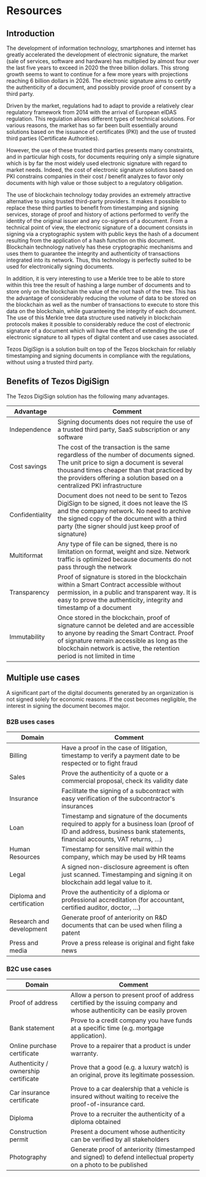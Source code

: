 # Resources

## Introduction

The development of information technology, smartphones and internet has greatly accelerated the development of electronic signature, the market (sale of services, software and hardware) has multiplied by almost four over the last five years to exceed in 2020 the three billion dollars. This strong growth seems to want to continue for a few more years with projections reaching 6 billion dollars in 2026.
The electronic signature aims to certify the authenticity of a document, and possibly provide proof of consent by a third party.
  
Driven by the market, regulations had to adapt to provide a relatively clear regulatory framework from 2014 with the arrival of European eIDAS regulation. This regulation allows different types of technical solutions. For various reasons, the market has so far been built essentially around solutions based on the issuance of certificates (PKI) and the use of trusted third parties (Certificate Authorities).
  
However, the use of these trusted third parties presents many constraints, and in particular high costs, for documents requiring only a simple signature which is by far the most widely used electronic signature with regard to market needs. Indeed, the cost of electronic signature solutions based on PKI constrains companies in their cost / benefit analyzes to favor only documents with high value or those subject to a regulatory obligation.
  
The use of blockchain technology today provides an extremely attractive alternative to using trusted third-party providers. It makes it possible to replace these third parties to benefit from timestamping and signing services, storage of proof and history of actions performed to verify the identity of the original issuer and any co-signers of a document.  From a technical point of view, the electronic signature of a document consists in signing via a cryptographic system with public keys the hash of a document resulting from the application of a hash function on this document. Blockchain technology natively has these cryptographic mechanisms and uses them to guarantee the integrity and authenticity of transactions integrated into its network. Thus, this technology is perfectly suited to be used for electronically signing documents.
  
In addition, it is very interesting to use a Merkle tree to be able to store within this tree the result of hashing a large number of documents and to store only on the blockchain the value of the root hash of the tree. This has the advantage of considerably reducing the volume of data to be stored on the blockchain as well as the number of transactions to execute to store this data on the blockchain, while guaranteeing the integrity of each document. The use of this Merkle tree data structure used natively in blockchain protocols makes it possible to considerably reduce the cost of electronic signature of a document which will have the effect of extending the use of electronic signature to all types of digital content and use cases associated.
  
Tezos DigiSign is a solution built on top of the Tezos blockchain for reliably timestamping and signing documents in compliance with the regulations, without using a trusted third party.
  

## Benefits of Tezos DigiSign

The Tezos DigiSign solution has the following many advantages.

|Advantage|Comment|
|------------- |-------------
|Independence|Signing documents does not require the use of a trusted third party, SaaS subscription or any software
|Cost savings|The cost of the transaction is the same regardless of the number of documents signed. The unit price to sign a document is several thousand times cheaper than that practiced by the providers offering a solution based on a centralized PKI infrastructure
|Confidentiality|Document does not need to be sent to Tezos DigiSign to be signed, it does not leave the IS and the company network. No need to archive the signed copy of the document with a third party (the signer should just keep proof of signature)
|Multiformat|Any type of file can be signed, there is no limitation on format, weight and size. Network traffic is optimized because documents do not pass through the network
|Transparency|Proof of signature is stored in the blockchain within a Smart Contract accessible without permission, in a public and transparent way. It is easy to prove the authenticity, integrity and timestamp of a document
|Immutability|Once stored in the blockchain, proof of signature cannot be deleted and are accessible to anyone by reading the Smart Contract. Proof of signature remain accessible as long as the blockchain network is active, the retention period is not limited in time

## Multiple use cases

A significant part of the digital documents generated by an organization is not signed solely for economic reasons.
If the cost becomes negligible, the interest in signing the document becomes major.
  
### B2B uses cases

|Domain|Comment|
|------------- |-------------
|Billing|Have a proof in the case of litigation, timestamp to verify a payment date to be respected or to fight fraud  
|Sales|Prove the authenticity of a quote or a commercial proposal, check its validity date  
|Insurance|Facilitate the signing of a subcontract with easy verification of the subcontractor's insurances  
|Loan|Timestamp and signature of the documents required to apply for a business loan (proof of ID and address, business bank statements, financial accounts, VAT returns, …)  
|Human Resources|Timestamp for sensitive mail within the company, which may be used by HR teams  
|Legal|A signed non-disclosure agreement is often just scanned. Timestamping and signing it on blockchain add legal value to it.  
|Diploma and certification|Prove the authenticity of a diploma or professional accreditation (for accountant, certified auditor, doctor, …)  
|Research and development|Generate proof of anteriority on R&D documents that can be used when filing a patent  
|Press and media|Prove a press release is original and fight fake news



### B2C use cases

|Domain|Comment|
|------------- |-------------
|Proof of address|Allow a person to present proof of address certified by the issuing company and whose authenticity can be easily proven  
|Bank statement|Prove to a credit company you have funds at a specific time (e.g. mortgage application).  
|Online purchase certificate|Prove to a repairer that a product is under warranty.  
|Authenticity / ownership certificate|Prove that a good (e.g. a luxury watch) is an original, prove its legitimate possession.  
|Car insurance certificate|Prove to a car dealership that a vehicle is insured without waiting to receive the proof-of-insurance card.  
|Diploma|Prove to a recruiter the authenticity of a diploma obtained  
|Construction permit|Present a document whose authenticity can be verified by all stakeholders  
|Photography|Generate proof of anteriority (timestamped and signed) to defend intellectual property on a photo to be published  

